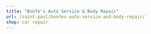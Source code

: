 ```yaml
---
title: "Bonfe's Auto Service & Body Repair"
url: /saint-paul/bonfes-auto-service-and-body-repair/
shop: car repair
---
```

